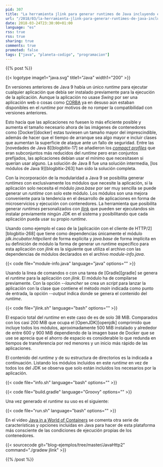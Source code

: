 ```yaml
---
pid: 307
title: "La herramienta jlink para generar runtimes de Java incluyendo exclusivamente los módulos que usa una aplicación"
url: "/2018/03/la-herramienta-jlink-para-generar-runtimes-de-java-incluyendo-exclusivamente-los-modulos-que-usa-una-aplicacion/"
date: 2018-03-24T23:30:00+01:00
language: "es"
rss: true
rss: true
sharing: true
comments: true
promoted: false
tags: ["java", "planeta-codigo", "programacion"]
---
```


{{% post %}}


{{< logotype image1="java.svg" title1="Java" width1="200" >}}

En versiones anteriores de Java 9 había un único _runtime_ para ejecutar cualquier aplicación que debía ser instalado previamente para la ejecución de la aplicación. Aunque la aplicación no usase _Swing_ por ser una aplicación web o cosas como [CORBA](https://es.wikipedia.org/wiki/CORBA) ya en desuso aún estaban disponibles en el _runtime_ por motivos de no romper la compatibilidad con versiones anteriores.

Esto hacía que las aplicaciones no fuesen lo más eficiente posible y aumenta el tamaño necesario ahora de las imágenes de contenedores como [Docker][docker] estas tuviesen un tamaño mayor del imprescindible, además de hacer que el tiempo de arranque sea algo mayor e incluir clases que aumentan la superficie de ataque ante un fallo de seguridad. Entre las [novedades de Java 8][blogbitix-17] se añadieron los [_compact profiles_](https://www.oracle.com/technetwork/java/embedded/resources/tech/compact-profiles-overview-2157132.html) que eran subconjuntos más reducidos del _runtime_ pero eran conjuntos prefijados, las aplicaciones debían usar el mínimo que necesitasen si querían usar alguno. La solución de Java 8 fue una solución intermedia, [los módulos de Java 9][blogbitix-263] han sido la solución completa.

Con la incorporación de la modularidad a Java 9 se posibilita generar _runtimes_ con exclusivamente los módulos que necesite la aplicación, si la aplicación solo necesita el módulo _java.base_ por ser muy sencilla se puede generar un _runtime_ con solo este módulo. Los módulos son una mejora conveniente para la tendencia en el desarrollo de aplicaciones en forma de microservicios y ejecución con contenedores. La herramienta que posibilita generar _runtimes_ personalizados con [jlink](https://docs.oracle.com/javase/9/tools/jlink.htm) que pueden ser ejecutandos sin instalar previamente ningún JDK en el sistema y posibilitando que cada aplicación pueda usar su propio _runtime_.

Usando como ejemplo el caso de la [aplicación con el cliente de HTTP/2][blogbitix-268] que tiene como dependencias únicamente el módulo _jdk.incubator.httpclient_ de forma explícita y _java.base_ de forma implícita en su definición de módulo la forma de generar un runtime específico para esta aplicación con _jlink_ es la siguiente que utiliza el archivo con las dependencias de módulos declarados en el archivo _module-info.java_.

{{< code file="module-info.java" language="java" options="" >}}

Usando la linea de comandos o con una tarea de [Gradle][gradle] se genera el _runtime_ para la aplicación con _jlink_. El módulo ha de compilarse previamente. Con la opción _--launcher_ se crea un _script_ para lanzar la aplicación con la clase que contiene el método _main_ indicada como punto de entrada, la opción _--output_ indica donde se genera el contenido del _runtime_.

{{< code file="jlink.sh" language="bash" options="" >}}

El espacio total del _runtime_ en este caso de es de solo 38 MiB. Comparados con los casi 200 MiB que ocupa el [OpenJDK][openjdk] comprimido que incluye todos los módulos, aproximadamente 500 MiB instalado y alrededor de entre 600 y 900 MiB dependiendo de la imagen base de Docker que se use se aprecia que el ahorro de espacio es considerable lo que redunda en tiempos de transferencia por red menores y un inicio más rápido de las aplicaciones.

El contenido del _runtime_ y de su estructura de directorios es la indicada a continuación. Listando los módulos incluidos en este _runtime_ en vez de todos los del JDK se observa que solo están incluidos los necesarios por la aplicación.

{{< code file="info.sh" language="bash" options="" >}}

{{< code file="build.gradle" language="Groovy" options="" >}}

Una vez generado el _runtime_ su uso es el siguiente:

{{< code file="run.sh" language="bash" options="" >}}

En el vídeo [Java in a World of Containers](https://www.oracle.com/java/java9-screencasts.html?bcid=5582437011001&playerType=single-social&size=events) se comenta otra serie de características y opciones incluidas en Java para hacer de esta plataforma más consciente de las condiciones de ejecución propias de los contenedores.

{{< sourcecode git="blog-ejemplos/tree/master/JavaHttp2" command="./gradew jlink" >}}

{{% /post %}}
